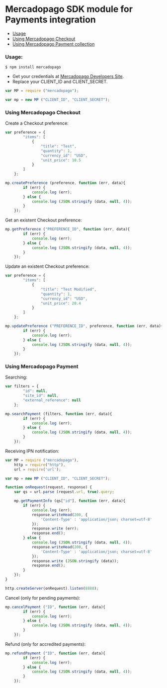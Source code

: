 # Mercadopago SDK module for Payments integration

* [Usage](#usage)
* [Using Mercadopago Checkout](#checkout)
* [Using Mercadopago Payment collection](#payments)

<a name="usage"></a>
### Usage:

```
$ npm install mercadopago
```

* Get your credentials at [Mercadopago Developers Site](https://developers.mercadopago.com/beta/api-de-checkout#get-credentials).
* Replace your CLIENT_ID and CLIENT_SECRET.

```javascript
var MP = require ("mercadopago");

var mp = new MP ("CLIENT_ID", "CLIENT_SECRET");
```

<a name="checkout"></a>
### Using Mercadopago Checkout

Create a Checkout preference:

```javascript
var preference = {
        "items": [
            {
                "title": "Test",
                "quantity": 1,
                "currency_id": "USD",
                "unit_price": 10.5
            }
        ]
    };

mp.createPreference (preference, function (err, data){
        if (err) {
            console.log (err);
        } else {
            console.log (JSON.stringify (data, null, 4));
        }
    });
```

Get an existent Checkout preference:

```javascript
mp.getPreference ("PREFERENCE_ID", function (err, data){
        if (err) {
            console.log (err);
        } else {
            console.log (JSON.stringify (data, null, 4));
        }
    });
```

Update an existent Checkout preference:

```javascript
var preference = {
        "items": [
            {
                "title": "Test Modified",
                "quantity": 1,
                "currency_id": "USD",
                "unit_price": 20.4
            }
        ]
    };

mp.updatePreference ("PREFERENCE_ID", preference, function (err, data){
        if (err) {
            console.log (err);
        } else {
            console.log (JSON.stringify (data, null, 4));
        }
    });
```

<a name="payments"></a>
### Using Mercadopago Payment

Searching:

```javascript
var filters = {
        "id": null,
        "site_id": null,
        "external_reference": null
    };

mp.searchPayment (filters, function (err, data){
        if (err) {
            console.log (err);
        } else {
            console.log (JSON.stringify (data, null, 4));
        }
    });
```

Receiving IPN notification:

```javascript
var MP = require ("mercadopago"),
	http = require("http"),
	url = require('url');

var mp = new MP ("CLIENT_ID", "CLIENT_SECRET");

function onRequest(request, response) {
	var qs = url.parse (request.url, true).query;

	mp.getPaymentInfo (qs["id"], function (err, data){
        if (err) {
            console.log (err);
            response.writeHead(200, {
                'Content-Type' : 'application/json; charset=utf-8'
            });
            response.write (err);
            response.end();
        } else {
            console.log (JSON.stringify (data, null, 4));
            response.writeHead(200, {
                'Content-Type' : 'application/json; charset=utf-8'
            });
            response.write (JSON.stringify (data));
            response.end();
        }
    });
}

http.createServer(onRequest).listen(8888);
```

Cancel (only for pending payments):

```javascript
mp.cancelPayment ("ID", function (err, data){
        if (err) {
            console.log (err);
        } else {
            console.log (JSON.stringify (data, null, 4));
        }
    });
```

Refund (only for accredited payments):

```javascript
mp.refundPayment ("ID", function (err, data){
        if (err) {
            console.log (err);
        } else {
            console.log (JSON.stringify (data, null, 4));
        }
    });
```